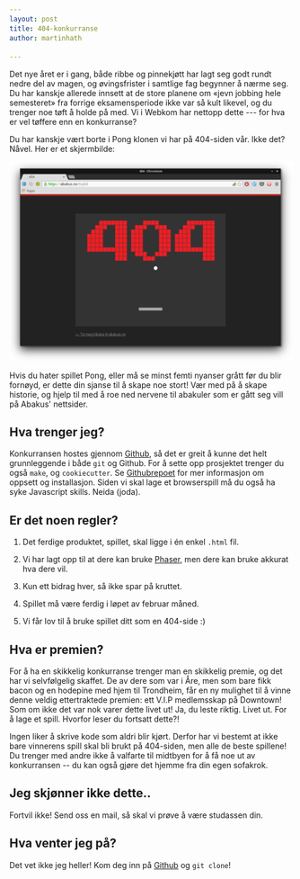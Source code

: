 ```yaml
---
layout: post
title: 404-konkurranse
author: martinhath

---
```


Det nye året er i gang, både ribbe og pinnekjøtt har lagt seg godt rundt nedre del av magen, og øvingsfrister i samtlige fag begynner å nærme seg.
Du har kanskje allerede innsett at de store planene om «jevn jobbing hele semesteret» fra forrige eksamensperiode ikke var så kult likevel, og du trenger noe tøft å holde på med.
Vi i Webkom har nettopp dette --- for hva er vel tøffere enn en konkurranse?

Du har kanskje vært borte i Pong klonen vi har på 404-siden vår.
Ikke det? Nåvel. Her er et skjermbilde: 

![Nåværende 404-spill](/images/posts/2015-01-16-gammel-404.png)

Hvis du hater spillet Pong, eller må se minst femti nyanser grått før du blir fornøyd, er dette din sjanse til å skape noe stort!
Vær med på å skape historie, og hjelp til med å roe ned nervene til abakuler som er gått seg vill på Abakus' nettsider.

## Hva trenger jeg? 

Konkurransen hostes gjennom [Github](https://github.com/webkom/404-competition), så det er greit å kunne det helt grunnleggende i både `git` og Github.
For å sette opp prosjektet trenger du også `make`, og `cookiecutter`. Se [Githubrepoet](https://github.com/webkom/404-competition) for mer informasjon om oppsett og installasjon.
Siden vi skal lage et browserspill må du også ha syke Javascript skills.
Neida (joda).

## Er det noen regler?
 1. Det ferdige produktet, spillet, skal ligge i én enkel `.html` fil.

 2. Vi har lagt opp til at dere kan bruke [Phaser](http://phaser.io/), men dere kan bruke akkurat hva dere vil.

 3. Kun ett bidrag hver, så ikke spar på kruttet.

 4. Spillet må være ferdig i løpet av februar måned.

 4. Vi får lov til å bruke spillet ditt som en 404-side :)


## Hva er premien?

For å ha en skikkelig konkurranse trenger man en skikkelig premie, og det har vi selvfølgelig skaffet.
De av dere som var i Åre, men som bare fikk bacon og en hodepine med hjem til Trondheim, får en
ny mulighet til å vinne denne veldig ettertraktede premien: ett V.I.P medlemsskap på Downtown!
Som om ikke det var nok varer dette livet ut!
Ja, du leste riktig. Livet ut. For å lage et spill. Hvorfor leser du fortsatt dette?!

Ingen liker å skrive kode som aldri blir kjørt.
Derfor har vi bestemt at ikke bare vinnerens spill skal bli brukt på 404-siden, men alle de beste spillene!
Du trenger med andre ikke å valfarte til midtbyen for å få noe ut av konkurransen --
du kan også gjøre det hjemme fra din egen sofakrok.

## Jeg skjønner ikke dette..

Fortvil ikke! Send oss en mail, så skal vi prøve å være studassen din.

## Hva venter jeg på?
Det vet ikke jeg heller! Kom deg inn på [Github](https://github.com/webkom/404-competition) og `git clone`!

